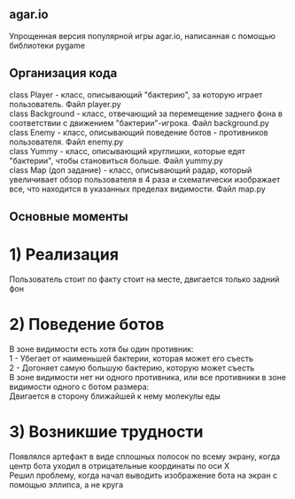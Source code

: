 ## agar.io
  Упрощенная версия популярной игры agar.io, написанная с помощью библиотеки pygame  

## Организация кода
  class Player - класс, описывающий "бактерию", за которую играет пользователь. Файл player.py  
  class Background - класс, отвечающий за перемещение заднего фона в соответствии с движением "бактерии"-игрока. Файл background.py  
  class Enemy - класс, описывающий поведение ботов - противников пользователя. Файл enemy.py  
  class Yummy - класс, описывающий круглишки, которые едят "бактерии", чтобы становиться больше. Файл yummy.py  
  class Map (доп задание) - класс, описывающий радар, который увеличивает обзор пользователя в 4 раза и схематически изображает все, что находится в указанных пределах видимости.  Файл map.py  

## Основные моменты  
#  1) Реализация  
 Пользователь стоит по факту стоит на месте, двигается только задний фон  
 
#  2) Поведение ботов  
 В зоне видимости есть хотя бы один противник:  
  1 - Убегает от наименьшей бактерии, которая может его съесть  
  2 - Догоняет самую большую бактерию, которую может съесть  
 В зоне видимости нет ни одного противника, или все противники в зоне видимости одного с ботом размера:  
  Двигается в сторону ближайшей к нему молекулы еды  
  
#  3) Возникшие трудности  
Появлялся артефакт в виде сплошных полосок по всему экрану, когда центр бота уходил в отрицательные координаты по оси X  
Решил проблему, когда начал выводить изображение бота на экран с помощью эллипса, а не круга
